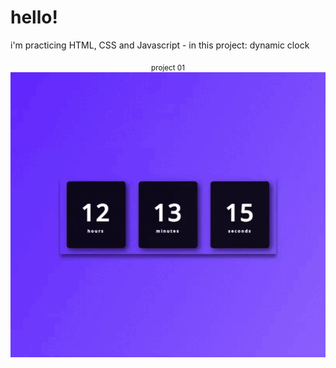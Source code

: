 # hello!

i'm practicing HTML, CSS and Javascript - in this project: dynamic clock

<p align="center"> 
    <sub> project 01 </sub>
    <img src= "./assets/img/gt-clock.gif" />
</p>


